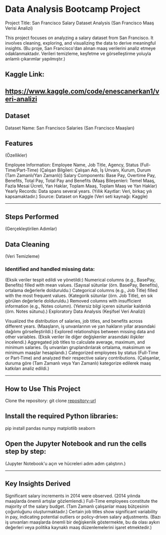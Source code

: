# Data Analysis Bootcamp Project
Project Title: San Francisco Salary Dataset Analysis
(San Francisco Maaş Verisi Analizi)

This project focuses on analyzing a salary dataset from San Francisco. It involves cleaning, exploring, and visualizing the data to derive meaningful insights.
(Bu proje, San Francisco'dan alınan maaş verilerini analiz etmeye odaklanmaktadır. Verileri temizleme, keşfetme ve görselleştirme yoluyla anlamlı çıkarımlar yapılmıştır.)

## Kaggle Link:

https://www.kaggle.com/code/enescanerkan1/veri-analizi
--------------------------------------------------------------------------------------------------------------------------------------------------------------------
## Dataset
Dataset Name: San Francisco Salaries
(San Francisco Maaşları)

## Features
(Özellikler)

Employee Information: Employee Name, Job Title, Agency, Status (Full-Time/Part-Time)
(Çalışan Bilgileri: Çalışan Adı, İş Unvanı, Kurum, Durum (Tam Zamanlı/Yarı Zamanlı))
Salary Components: Base Pay, Overtime Pay, Benefits, Total Pay, Total Pay and Benefits
(Maaş Bileşenleri: Temel Maaş, Fazla Mesai Ücreti, Yan Haklar, Toplam Maaş, Toplam Maaş ve Yan Haklar)
Yearly Records: Data spans several years.
(Yıllık Kayıtlar: Veri, birkaç yılı kapsamaktadır.)
Source: Dataset on Kaggle
(Veri seti kaynağı: Kaggle)

--------------------------------------------------------------------------------------------------------------------------------------------------------------------

## Steps Performed
(Gerçekleştirilen Adımlar)

## Data Cleaning
(Veri Temizleme)

### Identified and handled missing data:
(Eksik veriler tespit edildi ve yönetildi:)
Numerical columns (e.g., BasePay, Benefits) filled with mean values.
(Sayısal sütunlar (örn. BasePay, Benefits), ortalama değerlerle dolduruldu.)
Categorical columns (e.g., Job Title) filled with the most frequent values.
(Kategorik sütunlar (örn. Job Title), en sık görülen değerlerle dolduruldu.)
Removed columns with insufficient information (e.g., Notes column).
(Yetersiz bilgi içeren sütunlar kaldırıldı (örn. Notes sütunu).)
Exploratory Data Analysis
(Keşifsel Veri Analizi)

Visualized the distribution of salaries, job titles, and benefits across different years.
(Maaşların, iş unvanlarının ve yan hakların yıllar arasındaki dağılımı görselleştirildi.)
Explored relationships between missing data and other variables.
(Eksik veriler ile diğer değişkenler arasındaki ilişkiler incelendi.)
Aggregated job titles to calculate average, maximum, and minimum salaries.
(İş unvanları gruplandırılarak ortalama, maksimum ve minimum maaşlar hesaplandı.)
Categorized employees by status (Full-Time or Part-Time) and analyzed their respective salary contributions.
(Çalışanlar, duruma göre (Tam Zamanlı veya Yarı Zamanlı) kategorize edilerek maaş katkıları analiz edildi.)


--------------------------------------------------------------------------------------------------------------------------------------------------------------------

## How to Use This Project
Clone the repository:
git clone [repository-url](https://github.com/enescanerkan/Data_Analysis)

## Install the required Python libraries:
pip install pandas numpy matplotlib seaborn

## Open the Jupyter Notebook and run the cells step by step:
(Jupyter Notebook'u açın ve hücreleri adım adım çalıştırın.)

--------------------------------------------------------------------------------------------------------------------------------------------------------------------

## Key Insights Derived
Significant salary increments in 2014 were observed.
(2014 yılında maaşlarda önemli artışlar gözlemlendi.)
Full-Time employees constitute the majority of the salary budget.
(Tam Zamanlı çalışanlar maaş bütçesinin çoğunluğunu oluşturmaktadır.)
Certain job titles show significant variability in pay, indicating potential outliers or policy-driven salary adjustments.
(Bazı iş unvanları maaşlarda önemli bir değişkenlik göstermekte, bu da olası aykırı değerleri veya politika kaynaklı maaş düzenlemelerini işaret etmektedir.)




